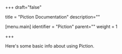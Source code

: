 +++
draft="false"

title = "Piction Documentation"
description=""

[menu.main]
identifier = "Piction"
parent=""
weight = 1

+++

Here's some basic info about using Piction.